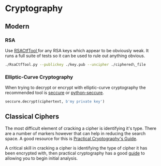 # Cryptography

## Modern

### RSA

Use [RSACtfTool ](https://github.com/Ganapati/RsaCtfTool)for any RSA keys which appear to be obviously weak.  It runs a full suite of tests so it can be used to rule out anything obvious.

```bash
./RsaCtfTool.py --publickey ./key.pub --uncipher ./ciphered\_file
```

### Elliptic-Curve Cryptography

When trying to decrypt or encrypt with elliptic-curve cryptography the recommended tool is [seccure](http://point-at-infinity.org/seccure/) or [python-seccure](https://pypi.python.org/pypi/seccure).

```py
seccure.decrypt(ciphertext, b'my private key')
```

## Classical Ciphers

The most difficult element of cracking a cipher is identifying it's type.  There are a number of markers however that can help in reducing the search space.  A good resource for this is [Practical Cryptography's Guide](http://practicalcryptography.com/cryptanalysis/text-characterisation/identifying-unknown-ciphers/).

A critical skill in cracking a cipher is identifying the type of cipher it has been encrypted with, then practical cryptography has a good [guide](http://practicalcryptography.com/cryptanalysis/text-characterisation/identifying-unknown-ciphers/) to allowing you to begin initial analysis.  

